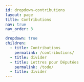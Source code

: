 ```yaml
---
id: dropdown-contributions
layout: page
title: Contributions
nav: true
nav_order: 3

dropdown: true
children:
  - title: Contributions
    permalink: /contributions/
  - title: divider
  - title: Lettres pour Députées
    permalink: /todo/
  - title: divider
---
```

